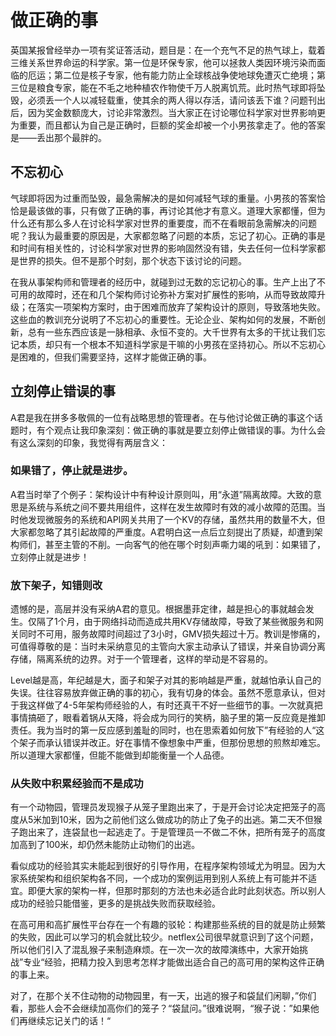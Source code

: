 # 做正确的事
英国某报曾经举办一项有奖证答活动，题目是：在一个充气不足的热气球上，载着三维关系世界命运的科学家。第一位是环保专家，他可以拯救人类因环境污染而面临的厄运；第二位是核子专家，他有能力防止全球核战争使地球免遭灭亡绝境；第三位是粮食专家，能在不毛之地种植农作物使千万人脱离饥荒。此时热气球即将坠毁，必须丢一个人以减轻载重，使其余的两人得以存活，请问该丢下谁？问题刊出后，因为奖金数额庞大，讨论非常激烈。当大家正在讨论哪位科学家对世界影响更为重要，而且都认为自己是正确时，巨额的奖金却被一个小男孩拿走了。他的答案是——丢出那个最胖的。

## 不忘初心

气球即将因为过重而坠毁，最急需解决的是如何减轻气球的重量。小男孩的答案恰恰是最该做的事，只有做了正确的事，再讨论其他才有意义。道理大家都懂，但为什么还有那么多人在讨论科学家对世界的重要度，而不在看眼前急需解决的问题呢？我认为最重要的原因是，大家都忽略了问题的本质，忘记了初心。正确的事是和时间有相关性的，讨论科学家对世界的影响固然没有错，失去任何一位科学家都是世界的损失。但不是那个时刻，那个状态下该讨论的问题。

在我从事架构师和管理者的经历中，就碰到过无数的忘记初心的事。生产上出了不可用的故障时，还在和几个架构师讨论弥补方案对扩展性的影响，从而导致故障升级；在落实一项架构方案时，由于困难而放弃了架构设计的原则，导致落地失败。这些血的教训充分说明了不忘初心的重要性。无论企业、架构如何的发展，不断创新，总有一些东西应该是一脉相承、永恒不变的。大千世界有太多的干扰让我们忘记本质，却只有一个根本不知道科学家是干嘛的小男孩在坚持初心。所以不忘初心是困难的，但我们需要坚持，这样才能做正确的事。

## 立刻停止错误的事

A君是我在拼多多敬佩的一位有战略思想的管理者。在与他讨论做正确的事这个话题时，有个观点让我印象深刻：做正确的事就是要立刻停止做错误的事。为什么会有这么深刻的印象，我觉得有两层含义：

### 如果错了，停止就是进步。

A君当时举了个例子：架构设计中有种设计原则叫，用“永道”隔离故障。大致的意思是系统与系统之间不要共用组件，这样在发生故障时有效的减小故障的范围。当时他发现微服务的系统和API网关共用了一个KV的存储，虽然共用的数量不大，但大家都忽略了其引起故障的严重度。A君明白这一点后立刻提出了质疑，却遭到架构师们，甚至主管的不削。一向客气的他在哪个时刻声嘶力竭的吼到：如果错了，立刻停止就是进步！

### 放下架子，知错则改

遗憾的是，高层并没有采纳A君的意见。根据墨菲定律，越是担心的事就越会发生。仅隔了1个月，由于网络抖动而造成共用KV存储故障，导致了某些微服务和网关同时不可用，服务故障时间超过了3小时，GMV损失超过十万。教训是惨痛的，可值得尊敬的是：当时未采纳意见的主管向大家主动承认了错误，并亲自协调分离存储，隔离系统的边界。对于一个管理者，这样的举动是不容易的。

Level越是高，年纪越是大，面子和架子对其的影响越是严重，就越怕承认自己的失误。往往容易放弃做正确的事的初心，我有切身的体会。虽然不愿意承认，但对于我这样做了4-5年架构师经验的人，有时还真干不好一些细节的事。一次就真把事情搞砸了，眼看着锅从天降，将会成为同行的笑柄，脑子里的第一反应竟是推卸责任。我为当时的第一反应感到羞耻的同时，也在思索着如何放下”有经验的人“这个架子而承认错误并改正。好在事情不像想象中严重，但那份思想的煎熬却难忘。所以道理大家都懂，但能不能做到却能衡量一个人品德。

### 从失败中积累经验而不是成功

有一个动物园，管理员发现猴子从笼子里跑出来了，于是开会讨论决定把笼子的高度从5米加到10米，因为之前他们这么做成功的防止了兔子的出逃。第二天不但猴子跑出来了，连袋鼠也一起逃走了。于是管理员一不做二不休，把所有笼子的高度加高到了100米，却仍然未能防止动物们的出逃。

看似成功的经验其实未能起到很好的引导作用，在程序架构领域尤为明显。因为大家系统架构和组织架构各不同，一个成功的案例运用到别人系统上有可能并不适宜。即便大家的架构一样，但那时那刻的方法也未必适合此时此刻状态。所以别人成功的经验只能借鉴，更多的是挑战失败而获取经验。

在高可用和高扩展性平台存在一个有趣的驳轮：构建那些系统的目的就是防止频繁的失败，因此可以学习的机会就比较少。netflex公司很早就意识到了这个问题，所以他们引入了混乱猴子来制造麻烦。在一次一次的故障演练中，大家开始挑战”专业“经验，把精力投入到思考怎样才能做出适合自己的高可用的架构这件正确的事上来。

对了，在那个关不住动物的动物园里，有一天，出逃的猴子和袋鼠们闲聊，”你们看，那些人会不会继续加高你们的笼子？“袋鼠问。”很难说啊，“猴子说：”如果他们再继续忘记关门的话！“
